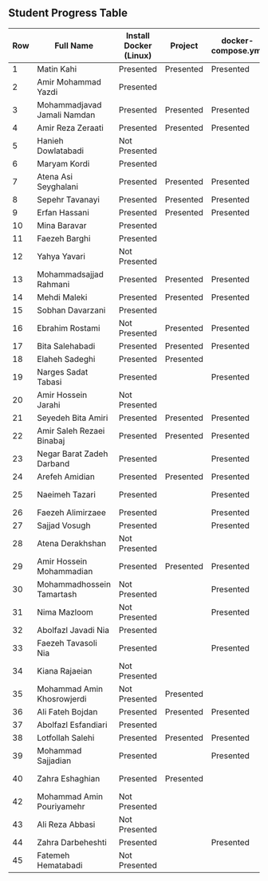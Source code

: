 
## Student Progress Table

| Row | Full Name                    | Install Docker (Linux)       | Project     | docker-compose.yml       | Dockerfile     | Postman          | Subject    |
|-----|------------------------------|------------------------------|-------------|--------------------------|----------------|------------------|------------|
| 1   | Matin Kahi                   | Presented                    | Presented   |  Presented               |  Presented     | Presented        |  پروژه قدیمی  |
| 2   | Amir Mohammad Yazdi          | Presented                    |             |                          |                |                  |            |
| 3   | Mohammadjavad Jamali Namdan  | Presented                    | Presented   | Presented                | Presented      | Presented        | (asp.net)           |
| 4   | Amir Reza Zeraati            | Presented                    | Presented   | Presented                | Presented      | Presented        | Game (Django) |
| 5   | Hanieh Dowlatabadi           | Not Presented                |             |                          |                |                  |            |
| 6   | Maryam Kordi                 | Presented                    |             |                          |                |                  |            |
| 7   | Atena Asi Seyghalani         | Presented                    |Presented    | Presented                |  Presented     |                  |            |
| 8   | Sepehr Tavanayi              | Presented                    |Presented    | Presented                |  Presented     |  Presented       | Scan (Django)  |
| 9   | Erfan Hassani                | Presented                    | Presented   | Presented                |  Presented     |  Presented       | Book (Django) |
| 10  | Mina Baravar                 | Presented                    |             |                          |                |                  |            |
| 11  | Faezeh Barghi                 | Presented                    |             |                          |                |                  |            |
| 12  | Yahya Yavari                 | Not Presented                |             |                          |                |                  |            |
| 13  | Mohammadsajjad Rahmani       | Presented                    | Presented   | Presented                |  Presented     | Presented        | Electronics (Django) |
| 14  | Mehdi Maleki                 | Presented                    | Presented   | Presented                | Presented      | Presented        | پروژه قدیمی           |
| 15  | Sobhan Davarzani             | Presented                    |             |                          |                |                  |            |
| 16  | Ebrahim Rostami              | Not Presented                |Presented    |Presented                 |Presented       |Presented         | Movie (Django)   |
| 17  | Bita Salehabadi              | Presented                    |Presented    |Presented                 |Presented       |Presented         |Flower (Django)    |
| 18  | Elaheh Sadeghi               | Presented                    |Presented    |                          | Presented      | Presented        | (Django)   |
| 19  | Narges Sadat Tabasi          | Presented                    |             |Presented                 |Presented       |                  | Food (Django) |
| 20  | Amir Hossein Jarahi          | Not Presented                |             |                          |                |                  |            |
| 21  | Seyedeh Bita Amiri           | Presented                    | Presented   | Presented                | Presented      |  Presented       | Mobile (Django) |
| 22  | Amir Saleh Rezaei Binabaj    | Presented                    | Presented   | Presented                |Presented       |Presented         | Food (Node js)   |
| 23  | Negar Barat Zadeh Darband    | Presented                    |             |Presented                 |Presented       |                  | (Front)    |
| 24  | Arefeh Amidian               | Presented                    |Presented    | Presented                |Presented       |Presented         | Task (Django)  |
| 25  | Naeimeh Tazari               | Presented                    |             | Presented                |Presented       |                  | Marketing campaign(Django) |
| 26  | Faezeh Alimirzaee            | Presented                    |             | Presented                |Presented       | Presented        | Music (Django)    |
| 27  | Sajjad Vosugh                | Presented                    |             | Presented                | Presented      |                  | (Django)   |
| 28  | Atena Derakhshan             | Not Presented                |             |                          |                |                  |            |
| 29  | Amir Hossein Mohammadian     | Presented                    |Presented    | Presented                |Presented       |Presented         | language(Node js)|
| 30  | Mohammadhossein Tamartash    | Not Presented                |             | Presented                |                |                  |            |
| 31  | Nima Mazloom                 | Not Presented                |             | Presented                |Presented       |                  | Media (Django)  |
| 32  | Abolfazl Javadi Nia          | Presented                    |             |                          |                |                  |            |
| 33  | Faezeh Tavasoli Nia          | Presented                    |             | Presented                |Presented       |                  | products (Django)           |
| 34  | Kiana Rajaeian               | Not Presented                |             |                          |                |                  |            |
| 35  | Mohammad Amin Khosrowjerdi   | Not Presented                |Presented    |                          |                |                  | ToDo list (Django)    |
| 36  | Ali Fateh Bojdan             | Presented                    |Presented    |Presented                 |Presented       |Presented         |Car (Django)  |
| 37  | Abolfazl Esfandiari          | Presented                    |             |                          |                |                  |            |
| 38  | Lotfollah Salehi             | Presented                    |Presented    |Presented                 |Presented       |Presented         | Game (Node js)           |
| 39  | Mohammad Sajjadian           | Presented                    |             | Presented                | Presented      |                  | Car (Django) |
| 40  | Zahra Eshaghian              | Presented                    | Presented   |                          | Presented      | Presented        | coffee shop (Django)   |
| 42  | Mohammad Amin Pouriyamehr    | Not Presented                |             |                          |                |                  |            |
| 43  | Ali Reza Abbasi              | Not Presented                |             |                          |                |                  |            |
| 44  | Zahra Darbeheshti            | Presented                    |             |Presented                 |Presented       |                  | Student (Django)  |
| 45  | Fatemeh Hematabadi           | Not Presented                |             |                          |                |                  |            |
